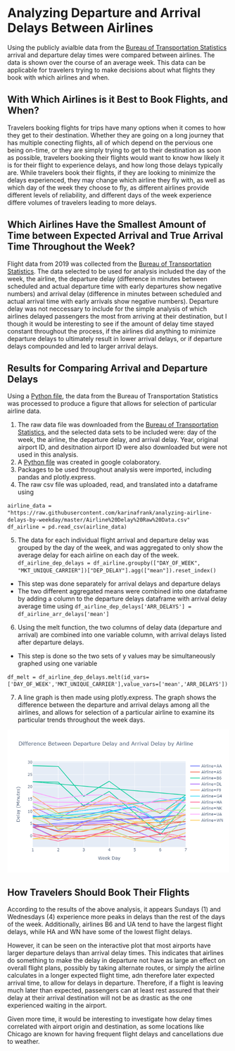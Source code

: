 # Analyzing Departure and Arrival Delays Between Airlines

Using the publicly avialble data from the [Bureau of Transportation Statistics](https://www.transtats.bts.gov/DL_SelectFields.asp) arrival and departure delay times were compared between airlines. The data is shown over the course of an average week. This data can be applicable for travelers trying to make decisions about what flights they book with which airlines and when.

## With Which Airlines is it Best to Book Flights, and When?

Travelers booking flights for trips have many options when it comes to how they get to their destination. Whether they are going on a long journey that has multiple conecting flights, all of which depend on the pervious one being on-time, or they are simply trying to get to their destination as soon as possible, travelers booking their flights would want to know how likely it is for their flight to experience delays, and how long those delays typically are. 
While travelers book their flights, if they are looking to minimize the delays experienced, they may change which airline they fly with, as well as which day of the week they choose to fly, as different airlines provide different levels of reliability, and different days of the week experience differe volumes of travelers leading to more delays.

## Which Airlines Have the Smallest Amount of Time between Expected Arrival and True Arrival Time Throughout the Week?

Flight data from 2019 was collected from the [Bureau of Transportation Statistics](https://www.transtats.bts.gov/DL_SelectFields.asp). The data selected to be used for analysis included the day of the week, the airline, the departure delay (difference in minutes between scheduled and actual departure time with early departures show negative numbers) and arrival delay (difference in minutes between scheduled and actual arrival time with early arrivals show negative numbers). Departure delay was not neccessary to include for the simple analysis of which airlines delayed passengers the most from arriving at their destination, but I though it would be interesting to see if the amount of delay time stayed constant throughout the process, if the airlines did anything to minimize departure delays to ultimately result in lower arrival delays, or if departure delays compounded and led to larger arrival delays. 

## Results for Comparing Arrival and Departure Delays

Using a [Python file](https://github.com/karinafrank/analyzing-airline-delays-by-weekday/blob/master/Project4_Python_Visualization%20(1).ipynb), the data from the Bureau of Transportation Statistics was processed to produce a figure that allows for selection of particular airline data. 

1. The raw data file was downloaded from the [Bureau of Transportation Statistics](https://www.transtats.bts.gov/DL_SelectFields.asp), and the selected data sets to be included were: day of the week, the airline, the departure delay, and arrival delay. Year, original airport ID, and desitnation airport ID were also downloaded but were not used in this analysis. 
2. A [Python file](https://github.com/karinafrank/analyzing-airline-delays-by-weekday/blob/master/Project4_Python_Visualization%20(1).ipynb) was created in google colaboratory.
3. Packages to be used throughout analysis were imported, including pandas and plotly.express.
4. The raw csv file was uploaded, read, and translated into a dataframe using
```
airline_data = "https://raw.githubusercontent.com/karinafrank/analyzing-airline-delays-by-weekday/master/Airline%20Delay%20Raw%20Data.csv"
df_airline = pd.read_csv(airline_data)
```
5. The data for each individual flight arrival and departure delay was grouped by the day of the week, and was aggregated to only show the average delay for each airline on each day of the week.
`df_airline_dep_delays = df_airline.groupby(["DAY_OF_WEEK", "MKT_UNIQUE_CARRIER"])["DEP_DELAY"].agg(["mean"]).reset_index()`
  * This step was done separately for arrival delays and departure delays
  * The two different aggregated means were combined into one dataframe by adding a column to the departure delays dataframe with arrival delay average time using `df_airline_dep_delays['ARR_DELAYS'] = df_airline_arr_delays['mean']`
6. Using the melt function, the two columns of delay data (departure and arrival) are combined into one variable column, with arrival delays listed after departure delays. 
  * This step is done so the two sets of y values may be simultaneously graphed using one variable
```
df_melt = df_airline_dep_delays.melt(id_vars=['DAY_OF_WEEK','MKT_UNIQUE_CARRIER'],value_vars=['mean','ARR_DELAYS'])
```
7. A line graph is then made using plotly.express. The graph shows the difference between the departure and arrival delays among all the airlines, and allows for selection of a particular airline to examine its particular trends throughout the week days.

![alt text](https://github.com/karinafrank/analyzing-airline-delays-by-weekday/blob/master/Plotly%20Visualization.png)

## How Travelers Should Book Their Flights

According to the results of the above analysis, it appears Sundays (1) and Wednesdays (4) experience more peaks in delays than the rest of the days of the week. Additionally, airlines B6 and UA tend to have the largest flight delays, while HA and WN have some of the lowest flight delays.

However, it can be seen on the interactive plot that most airports have larger departure delays than arrival delay times. This indicates that airlines do something to make the delay in departure not have as large an effect on overall flight plans, possibly by taking alternate routes, or simply the airline calculates in a longer expected flight time, adn therefore later expected arrival time, to allow for delays in departure. Therefore, if a flight is leaving much later than expected, passengers can at least rest assured that their delay at their arrival destination will not be as drastic as the one experienced waiting in the airport. 

Given more time, it would be interesting to investigate how delay times correlated with airport origin and destination, as some locations like Chicago are known for having frequent flight delays and cancellations due to weather. 





